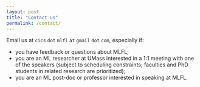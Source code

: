 ```yaml
---
layout: post
title: "Contact us"
permalink: /contact/
---
```


Email us at `cics` `dot` `mlfl` `at` `gmail` `dot` `com`, especially if:
* you have feedback or questions about MLFL;
* you are an ML researcher at UMass interested in a 1:1 meeting with one of the speakers (subject to scheduling constraints; faculties and PhD students in related research are prioritized);
* you are an ML post-doc or professor interested in speaking at MLFL.

